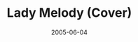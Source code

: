 ---
layout: cassette
title: "Lady Melody (Cover)"
date: 2005-06-04
publish: 2015-06-04
category: Single
tags: [janeth_barako, jay_p_nalei]
artist: "Janeth Barako"
description: "Lady Melody (Cover)<br>ft. Jay P Nalei"
artwork: "0BwOVcFj5qu4TalRvV0RUTzR0aVU"
cassette: "0BwOVcFj5qu4TN2gyZGZ3UWl5dGs"
socialmedia: "0BwOVcFj5qu4TVHhEenYzbGlfS0E"
download: "0BwOVcFj5qu4TQlI5c29JR3lxblE"
side-a: "'janeth_barako_-_lady_melody'"
side-b: "'janeth_barako_-_lady_melody'"
icon: '<i class="demo-icon icon-cassette"></i>'
---